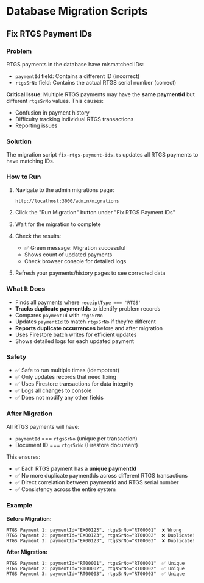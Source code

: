 # Database Migration Scripts

## Fix RTGS Payment IDs

### Problem
RTGS payments in the database have mismatched IDs:
- `paymentId` field: Contains a different ID (incorrect) 
- `rtgsSrNo` field: Contains the actual RTGS serial number (correct)

**Critical Issue**: Multiple RTGS payments may have the **same paymentId** but different `rtgsSrNo` values. This causes:
- Confusion in payment history
- Difficulty tracking individual RTGS transactions
- Reporting issues

### Solution
The migration script `fix-rtgs-payment-ids.ts` updates all RTGS payments to have matching IDs.

### How to Run

1. Navigate to the admin migrations page:
   ```
   http://localhost:3000/admin/migrations
   ```

2. Click the "Run Migration" button under "Fix RTGS Payment IDs"

3. Wait for the migration to complete

4. Check the results:
   - ✅ Green message: Migration successful
   - Shows count of updated payments
   - Check browser console for detailed logs

5. Refresh your payments/history pages to see corrected data

### What It Does

- Finds all payments where `receiptType === 'RTGS'`
- **Tracks duplicate paymentIds** to identify problem records
- Compares `paymentId` with `rtgsSrNo`
- Updates `paymentId` to match `rtgsSrNo` if they're different
- **Reports duplicate occurrences** before and after migration
- Uses Firestore batch writes for efficient updates
- Shows detailed logs for each updated payment

### Safety

- ✅ Safe to run multiple times (idempotent)
- ✅ Only updates records that need fixing
- ✅ Uses Firestore transactions for data integrity
- ✅ Logs all changes to console
- ✅ Does not modify any other fields

### After Migration

All RTGS payments will have:
- `paymentId` === `rtgsSrNo` (unique per transaction)
- Document ID === `rtgsSrNo` (Firestore document)

This ensures:
- ✅ Each RTGS payment has a **unique paymentId**
- ✅ No more duplicate paymentIds across different RTGS transactions
- ✅ Direct correlation between paymentId and RTGS serial number
- ✅ Consistency across the entire system

### Example

**Before Migration:**
```
RTGS Payment 1: paymentId="EX00123", rtgsSrNo="RT00001"  ❌ Wrong
RTGS Payment 2: paymentId="EX00123", rtgsSrNo="RT00002"  ❌ Duplicate!
RTGS Payment 3: paymentId="EX00123", rtgsSrNo="RT00003"  ❌ Duplicate!
```

**After Migration:**
```
RTGS Payment 1: paymentId="RT00001", rtgsSrNo="RT00001"  ✅ Unique
RTGS Payment 2: paymentId="RT00002", rtgsSrNo="RT00002"  ✅ Unique
RTGS Payment 3: paymentId="RT00003", rtgsSrNo="RT00003"  ✅ Unique
```








